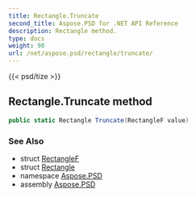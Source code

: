 ```yaml
---
title: Rectangle.Truncate
second_title: Aspose.PSD for .NET API Reference
description: Rectangle method. 
type: docs
weight: 90
url: /net/aspose.psd/rectangle/truncate/
---
```

{{< psd/tize >}}
## Rectangle.Truncate method

```csharp
public static Rectangle Truncate(RectangleF value)
```

### See Also

* struct [RectangleF](../../rectanglef/)
* struct [Rectangle](../)
* namespace [Aspose.PSD](../../rectangle/)
* assembly [Aspose.PSD](../../../)


